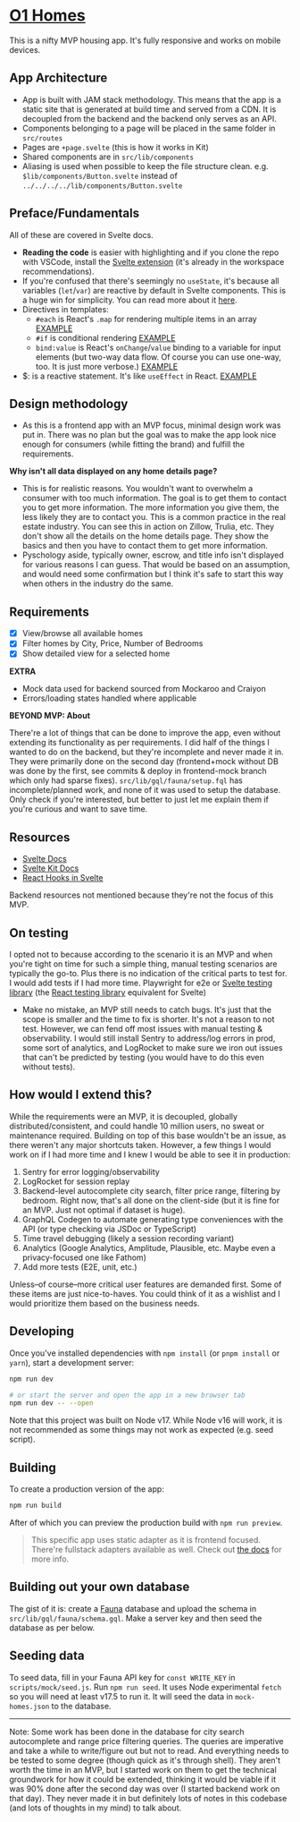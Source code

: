 # [O1 Homes](https://o1homes.netlify.app/)

This is a nifty MVP housing app. It's fully responsive and works on mobile devices.

## App Architecture

- App is built with JAM stack methodology. This means that the app is a static site that is generated at build time and served from a CDN. It is decoupled from the backend and the backend only serves as an API.
- Components belonging to a page will be placed in the same folder in `src/routes`
- Pages are `+page.svelte` (this is how it works in Kit)
- Shared components are in `src/lib/components`
- Aliasing is used when possible to keep the file structure clean. e.g. `$lib/components/Button.svelte` instead of `../../../../lib/components/Button.svelte`

## Preface/Fundamentals

All of these are covered in Svelte docs.

- **Reading the code** is easier with highlighting and if you clone the repo with VSCode, install the [Svelte extension](https://marketplace.visualstudio.com/items?itemName=svelte.svelte-vscode) (it's already in the workspace recommendations).
- If you're confused that there's seemingly no `useState`, it's because all variables (`let`/`var`) are reactive by default in Svelte components. This is a huge win for simplicity. You can read more about it [here](https://svelte.dev/tutorial/reactive-declarations).
- Directives in templates:
  - `#each` is React's `.map` for rendering multiple items in an array [EXAMPLE](https://github.com/armchair-traveller/o1-homes/blob/2e2f033cc77b5307e52fd5a62f788477a9278909/src/routes/%2Bpage.svelte#L76-L88)
  - `#if` is conditional rendering [EXAMPLE](https://github.com/armchair-traveller/o1-homes/blob/2e2f033cc77b5307e52fd5a62f788477a9278909/src/routes/home/%5Bid%5D/HomeDetails.svelte#L73-L76)
  - `bind:value` is React's `onChange`/`value` binding to a variable for input elements (but two-way data flow. Of course you can use one-way, too. It is just more verbose.) [EXAMPLE](https://github.com/armchair-traveller/o1-homes/blob/859a9c06b4eced26a4254de4813487d85b8dfb58/src/routes/Filters.svelte#L99-L107)
- $: is a reactive statement. It's like `useEffect` in React. [EXAMPLE](https://github.com/armchair-traveller/o1-homes/blob/859a9c06b4eced26a4254de4813487d85b8dfb58/src/routes/Filters.svelte#L30-L34)

## Design methodology

- As this is a frontend app with an MVP focus, minimal design work was put in. There was no plan but the goal was to make the app look nice enough for consumers (while fitting the brand) and fulfill the requirements.

**Why isn't all data displayed on any home details page?**

- This is for realistic reasons. You wouldn't want to overwhelm a consumer with too much information. The goal is to get them to contact you to get more information. The more information you give them, the less likely they are to contact you. This is a common practice in the real estate industry. You can see this in action on Zillow, Trulia, etc. They don't show all the details on the home details page. They show the basics and then you have to contact them to get more information.
- Pyschology aside, typically owner, escrow, and title info isn't displayed for various reasons I can guess. That would be based on an assumption, and would need some confirmation but I think it's safe to start this way when others in the industry do the same.

## Requirements

- [x] View/browse all available homes
- [x] Filter homes by City, Price, Number of Bedrooms
- [x] Show detailed view for a selected home

**EXTRA**

- Mock data used for backend sourced from Mockaroo and Craiyon
- Errors/loading states handled where applicable

**BEYOND MVP: About**

There're a lot of things that can be done to improve the app, even without extending its functionality as per requirements. I did half of the things I wanted to do on the backend, but they're incomplete and never made it in. They were primarily done on the second day (frontend+mock without DB was done by the first, see commits & deploy in frontend-mock branch which only had sparse fixes). `src/lib/gql/fauna/setup.fql` has incomplete/planned work, and none of it was used to setup the database. Only check if you're interested, but better to just let me explain them if you're curious and want to save time.

## Resources

- [Svelte Docs](https://svelte.dev/docs)
- [Svelte Kit Docs](https://kit.svelte.dev/docs)
- [React Hooks in Svelte](https://github.com/joshnuss/react-hooks-in-svelte)

Backend resources not mentioned because they're not the focus of this MVP.

## On testing

I opted not to because according to the scenario it is an MVP and when you're tight on time for such a simple thing, manual testing scenarios are typically the go-to. Plus there is no indication of the critical parts to test for. I would add tests if I had more time. Playwright for e2e or [Svelte testing library](https://testing-library.com/docs/svelte-testing-library/intro/) (the [React testing library](https://testing-library.com/docs/react-testing-library/intro/) equivalent for Svelte)

- Make no mistake, an MVP still needs to catch bugs. It's just that the scope is smaller and the time to fix is shorter. It's not a reason to not test. However, we can fend off most issues with manual testing & observability. I would still install Sentry to address/log errors in prod, some sort of analytics, and LogRocket to make sure we iron out issues that can't be predicted by testing (you would have to do this even without tests).

## How would I extend this?

While the requirements were an MVP, it is decoupled, globally distributed/consistent, and could handle 10 million users, no sweat or maintenance required. Building on top of this base wouldn't be an issue, as there weren't any major shortcuts taken. However, a few things I would work on if I had more time and I knew I would be able to see it in production:

1. Sentry for error logging/observability
2. LogRocket for session replay
3. Backend-level autocomplete city search, filter price range, filtering by bedroom. Right now, that's all done on the client-side (but it is fine for an MVP. Just not optimal if dataset is huge).
4. GraphQL Codegen to automate generating type conveniences with the API (or type checking via JSDoc or TypeScript)
5. Time travel debugging (likely a session recording variant)
6. Analytics (Google Analytics, Amplitude, Plausible, etc. Maybe even a privacy-focused one like Fathom)
7. Add more tests (E2E, unit, etc.)

Unless–of course–more critical user features are demanded first. Some of these items are just nice-to-haves. You could think of it as a wishlist and I would prioritize them based on the business needs.

## Developing

Once you've installed dependencies with `npm install` (or `pnpm install` or `yarn`), start a development server:

```bash
npm run dev

# or start the server and open the app in a new browser tab
npm run dev -- --open
```

Note that this project was built on Node v17. While Node v16 will work, it is not recommended as some things may not work as expected (e.g. seed script).

## Building

To create a production version of the app:

```bash
npm run build
```

After of which you can preview the production build with `npm run preview`.

> This specific app uses static adapter as it is frontend focused. There're fullstack adapters available as well. Check out [the docs](https://kit.svelte.dev/docs/adapters) for more info.

## Building out your own database

The gist of it is: create a [Fauna](https://fauna.com/) database and upload the schema in `src/lib/gql/fauna/schema.gql`. Make a server key and then seed the database as per below.

## Seeding data

To seed data, fill in your Fauna API key for `const WRITE_KEY` in `scripts/mock/seed.js`. Run `npm run seed`. It uses Node experimental `fetch` so you will need at least v17.5 to run it. It will seed the data in `mock-homes.json` to the database.

---

Note: Some work has been done in the database for city search autocomplete and range price filtering queries. The queries are imperative and take a while to write/figure out but not to read. And everything needs to be tested to some degree (though quick as it's through shell). They aren't worth the time in an MVP, but I started work on them to get the technical groundwork for how it could be extended, thinking it would be viable if it was 90% done after the second day was over (I started backend work on that day). They never made it in but definitely lots of notes in this codebase (and lots of thoughts in my mind) to talk about.
